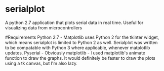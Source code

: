 # serialplot
A python 2.7 application that plots serial data in real time. Useful for visualizing data from microcontrollers

#Requirements
Python 2.7 - Matplotlib uses Python 2 for the tkinter widget, which means serialplot is limited to Python 2 as well. Serialplot was written to be compatable with Python 3 where applicable, whenever matplotlib updates.
Pyserial - Obviously
matplotlib - I used matplotlib's animate function to draw the graphs. It would definitely be faster to draw the plots using a tk canvas, but I'm also lazy.
